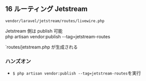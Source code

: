 ## 16 ルーティング Jetstream

`vendor/laravel/jetstream/routes/livewire.php`<br>

Jetstream 側は publish 可能<br>
php artisan vendor:publish --tag=jetstream-routes<br>

`routes/jetstream.php が生成される<br>

### ハンズオン

- `$ php artisan vendor:publish --tag=jetstream-routes`を実行<br>
